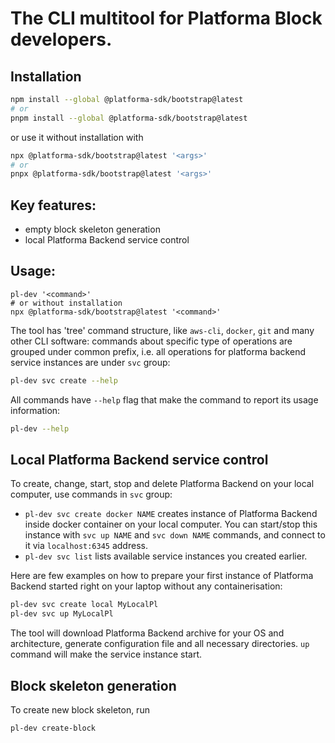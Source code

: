 # The CLI multitool for Platforma Block developers.

## Installation
```bash
npm install --global @platforma-sdk/bootstrap@latest
# or
pnpm install --global @platforma-sdk/bootstrap@latest
```
or use it without installation with
```bash
npx @platforma-sdk/bootstrap@latest '<args>'
# or
pnpx @platforma-sdk/bootstrap@latest '<args>'
```

## Key features:
- empty block skeleton generation
- local Platforma Backend service control

## Usage:

```
pl-dev '<command>'
# or without installation
npx @platforma-sdk/bootstrap@latest '<command>'
```

The tool has 'tree' command structure, like `aws-cli`, `docker`, `git` and many other CLI software: 
commands about specific type of operations are grouped under common prefix, i.e. all operations for 
platforma backend service instances are under `svc` group:
```bash
pl-dev svc create --help
```

All commands have `--help` flag that make the command to report its usage information:
```bash
pl-dev --help
```

## Local Platforma Backend service control

To create, change, start, stop and delete Platforma Backend on your local computer, use commands in `svc` group:
- `pl-dev svc create docker NAME` creates instance of Platforma Backend inside docker container on your local computer. You can start/stop this instance with `svc up NAME` and `svc down NAME` commands, and connect to it via `localhost:6345` address.
- `pl-dev svc list` lists available service instances you created earlier.

Here are few examples on how to prepare your first instance of Platforma Backend started right on your laptop without any containerisation:

```bash
pl-dev svc create local MyLocalPl
pl-dev svc up MyLocalPl
```

The tool will download Platforma Backend archive for your OS and architecture, generate configuration file and all necessary directories.
`up` command will make the service instance start.

## Block skeleton generation

To create new block skeleton, run
```bash
pl-dev create-block
```
